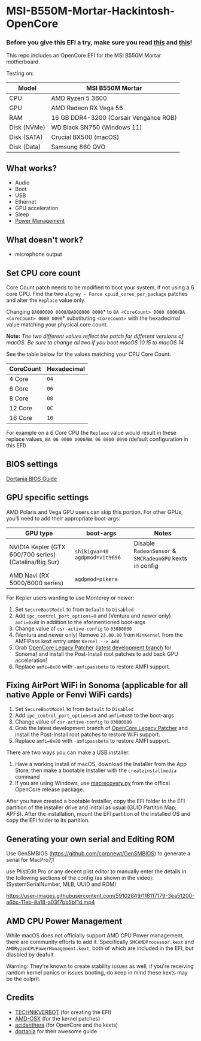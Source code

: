 # MSI-B550M-Mortar-Hackintosh-OpenCore
 
### Before you give this EFI a try, make sure you read [this](#set-cpu-core-count) and [this](#generating-your-own-serial-and-editing-rom)!

This repo includes an OpenCore EFI for the MSI B550M Mortar motherboard.

Testing on:

Model | MSI B550M Mortar
------------- | ---------------
CPU | AMD Ryzen 5 3600
GPU | AMD Radeon RX Vega 56
RAM | 16 GB DDR4-3200 (Corsair Vengance RGB)
Disk (NVMe) | WD Black SN750 (Windows 11)
Disk (SATA) | Crucial BX500 (macOS)
Disk (Data) | Samsung 860 QVO

## What works?

- Audio
- Boot
- USB
- Ethernet
- GPU acceleration
- Sleep
- [Power Management](#AMD-CPU-Power-Management)

## What doesn't work?

- microphone output

## Set CPU core count

Core Count patch needs to be modified to boot your system, if not using a 6 core CPU. Find the two `algrey - Force cpuid_cores_per_package` patches and alter the `Replace` value only.

Changing `BA000000 0000`/`BA000000 0090`* to `BA <CoreCount> 0000 0000`/`BA <CoreCount> 0000 0090`* substituting `<CoreCount>` with the hexadecimal value matching your physical core count.

**Note:** *The two different values reflect the patch for different versions of macOS. Be sure to change all two if you boot macOS 10.15 to macOS 14*

See the table below for the values matching your CPU Core Count.

| CoreCount | Hexadecimal |
|--------|---------|
|   4 Core  | `04` |
|   6 Core  | `06` |
|   8 Core  | `08` |
|   12 Core | `0C` |
|   16 Core | `10` |

  For example on a 6 Core CPU the `Replace` value would result in these replace values, `BA 06 0000 0000`/`BA 06 0000 0090` (default configuration in this EFI)

## BIOS settings

[Dortania BIOS Guide](https://dortania.github.io/OpenCore-Install-Guide/AMD/zen.html#amd-bios-settings)

## GPU specific settings

AMD Polaris and Vega GPU users can skip this portion. For other GPUs, you'll need to add their appropriate boot-args:

| GPU type | boot-args | Notes |
|--------|---------|---------|
| NVIDIA Kepler (GTX 600/700 series) (Catalina/Big Sur) | `shikigva=40 agdpmod=vit9696` | Disable `RadeonSensor` & `SMCRadeonGPU` kexts in config
| AMD Navi (RX 5000/6000 series) | `agdpmod=pikera` |

For Kepler users wanting to use Monterey or newer:

1. Set `SecureBootModel` to from `Default` to `Disabled`
2. Add `ipc_control_port_options=0` and (Ventura and newer only) `amfi=0x80` in addition to the aformentioned boot-args
3. Change value of `csr-active-config` to `03080000`
4. (Ventura and newer only) Remove `23.00.00` from `MinKernel` from the AMFIPass.kext entry unter `Kernel --> Add`
5. Grab [OpenCore Legacy Patcher](https://github.com/dortania/OpenCore-Legacy-Patcher/) ([latest development branch](https://github.com/dortania/OpenCore-Legacy-Patcher/pull/1077#issuecomment-1646934494) for Sonoma) and install the Post-Install root patches to add back GPU acceleration!
6. Replace `amfi=0x80` with `-amfipassbeta` to restore AMFI support.

## Fixing AirPort WiFi in Sonoma (applicable for all native Apple or Fenvi WiFi cards)

1. Set `SecureBootModel` to from `Default` to `Disabled`
2. Add `ipc_control_port_options=0` and `amfi=0x80` to the boot-args
3. Change value of `csr-active-config` to `03080000`
4. Grab the latest development branch of [OpenCore Legacy Patcher](https://github.com/dortania/OpenCore-Legacy-Patcher/pull/1077#issuecomment-1646934494) and install the Post-Install root patches to restore WiFi support.
5. Replace `amfi=0x80` with `-amfipassbeta` to restore AMFI support.

There are two ways you can make a USB installer:

1. Have a working install of macOS, download the Installer from the App Store, then make a bootable Installer with the `createinstallmedia` command
2. If you are using Windows, use [macrecovery.py](https://dortania.github.io/OpenCore-Install-Guide/installer-guide/windows-install.html) from the offical OpenCore release package.

After you have created a bootable Installer, copy the EFI folder to the EFI partition of the installer drive and install as usual (GUID Partiton Map; APFS). After the installation, mount the EFI partition of the installed OS and copy the EFI folder to its partition.

## Generating your own serial and Editing ROM

Use GenSMBIOS (https://github.com/corpnewt/GenSMBIOS) to generate a serial for MacPro7,1

use PlistEdit Pro or any decent plist editor to manually enter the details in the following sections of the config (as shown in the video): (SystemSerialNumber, MLB, UUID and ROM)

https://user-images.githubusercontent.com/59102649/116117179-3ea51200-a6bc-11eb-8a18-a03f7bb5bf1d.mp4

## AMD CPU Power Management

While macOS does not officially support AMD CPU Power management, there are community efforts to add it. Specifically `SMCAMDProcessor.kext` and `AMDRyzenCPUPowerManagement.kext`, both of which are included in the EFI, but diasbled by deafult.

Warning: They're known to create stability issues as well, if you're receiving random kernel panics or issues booting, do keep in mind these kexts may be the culprit.

## Credits

* [TECHNIKVERBOT](https://github.com/TECHNIKVERBOT) (for creating the EFI)
* [AMD-OSX](https://github.com/AMD-OSX/AMD_Vanilla) (for the kernel patches)
* [acidanthera](https://github.com/acidanthera) (for OpenCore and the kexts)
* [dortania](https://dortania.github.io/OpenCore-Install-Guide/) for their awesome guide
